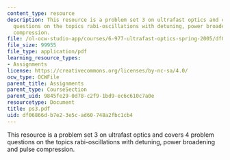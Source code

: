 ```yaml
---
content_type: resource
description: This resource is a problem set 3 on ultrafast optics and covers 4 problem
  questions on the topics rabi-oscillations with detuning, power broadening and pulse
  compression.
file: /ol-ocw-studio-app/courses/6-977-ultrafast-optics-spring-2005/df06866db7e23e5cad60748a2fbc1cb4_ps3.pdf
file_size: 99955
file_type: application/pdf
learning_resource_types:
- Assignments
license: https://creativecommons.org/licenses/by-nc-sa/4.0/
ocw_type: OCWFile
parent_title: Assignments
parent_type: CourseSection
parent_uid: 9845fe29-0d78-c2f9-1bd9-ec6c610c7a0e
resourcetype: Document
title: ps3.pdf
uid: df06866d-b7e2-3e5c-ad60-748a2fbc1cb4
---
```

This resource is a problem set 3 on ultrafast optics and covers 4 problem questions on the topics rabi-oscillations with detuning, power broadening and pulse compression.